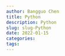 ```yaml
---
author: Bangguo Chen
title: Python
description: Python
slug: slug-Python
date: 2022-01-15
categories:
tags: 
---
```


